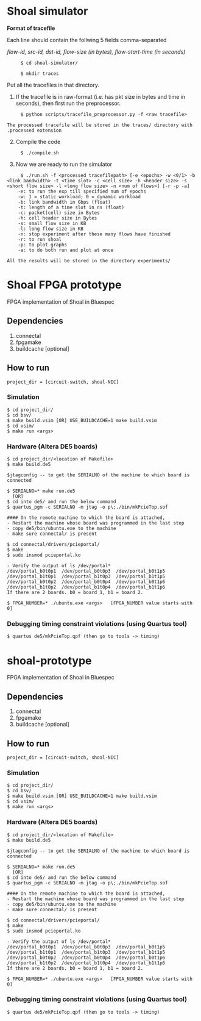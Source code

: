 # Shoal simulator

**Format of tracefile**

Each line should contain the follwing 5 fields comma-separated

*flow-id, src-id, dst-id, flow-size (in bytes), flow-start-time (in seconds)*

```shell
     $ cd shoal-simulator/
```

```shell
     $ mkdir traces
```
Put all the tracefiles in that directory.

1)  If the tracefile is in raw-format (i.e. has pkt size in bytes and time in seconds), then first run the preprocessor.
```shell
     $ python scripts/tracefile_preprocessor.py -f <raw tracefile>
```
    The processed tracefile will be stored in the traces/ directory with .processed extension
    
2)  Compile the code
```shell
     $ ./compile.sh
```

3) Now we are ready to run the simulator
```shell
     $ ./run.sh -f <processed tracefilepath> [-e <epochs> -w <0/1> -b <link bandwidth> -t <time slot> -c <cell size> -h <header size> -s <short flow size> -l <long flow size> -n <num of flows>] [-r -p -a]
    -e: to run the exp till specified num of epochs
    -w: 1 = static workload; 0 = dynamic workload
    -b: link bandwidth in Gbps (float)
    -t: length of a time slot in ns (float)
    -c: packet(cell) size in Bytes
    -h: cell header size in Bytes
    -s: small flow size in KB
    -l: long flow size in KB
    -n: stop experiment after these many flows have finished
    -r: to run shoal
    -p: to plot graphs
    -a: to do both run and plot at once
```
    All the results will be stored in the directory experiments/

# Shoal FPGA prototype
FPGA implementation of Shoal in Bluespec

## Dependencies
1. connectal
2. fpgamake
3. buildcache [optional]

## How to run
    project_dir = [circuit-switch, shoal-NIC]
### Simulation
```shell
$ cd project_dir/
$ cd bsv/
$ make build.vsim [OR] USE_BUILDCACHE=1 make build.vsim
$ cd vsim/
$ make run <args>
```
### Hardware (Altera DE5 boards)
```shell
$ cd project_dir/<location of Makefile>
$ make build.de5

$jtagconfig -- to get the SERIALNO of the machine to which board is connected

$ SERIALNO=* make run.de5
  [OR] 
$ cd into de5/ and run the below command 
$ quartus_pgm -c SERIALNO -m jtag -o p\;./bin/mkPcieTop.sof

#### On the remote machine to which the board is attached,
- Restart the machine whose board was programmed in the last step
- copy de5/bin/ubuntu.exe to the machine
- make sure connectal/ is present

$ cd connectal/drivers/pcieportal/
$ make
$ sudo insmod pcieportal.ko

- Verify the output of ls /dev/portal*
/dev/portal_b0t0p1  /dev/portal_b0t0p3  /dev/portal_b0t1p5  /dev/portal_b1t0p1  /dev/portal_b1t0p3  /dev/portal_b1t1p5
/dev/portal_b0t0p2  /dev/portal_b0t0p4  /dev/portal_b0t1p6  /dev/portal_b1t0p2  /dev/portal_b1t0p4  /dev/portal_b1t1p6
If there are 2 boards. b0 = board 1, b1 = board 2.

$ FPGA_NUMBER=* ./ubuntu.exe <args>   [FPGA_NUMBER value starts with 0]
```

### Debugging timing constraint violations (using Quartus tool)
```shell
$ quartus de5/mkPcieTop.qpf (then go to tools -> timing)
```
# shoal-prototype
FPGA implementation of Shoal in Bluespec

## Dependencies
1. connectal
2. fpgamake
3. buildcache [optional]

## How to run
    project_dir = [circuit-switch, shoal-NIC]
### Simulation
```shell
$ cd project_dir/
$ cd bsv/
$ make build.vsim [OR] USE_BUILDCACHE=1 make build.vsim
$ cd vsim/
$ make run <args>
```
### Hardware (Altera DE5 boards)
```shell
$ cd project_dir/<location of Makefile>
$ make build.de5

$jtagconfig -- to get the SERIALNO of the machine to which board is connected

$ SERIALNO=* make run.de5
  [OR] 
$ cd into de5/ and run the below command 
$ quartus_pgm -c SERIALNO -m jtag -o p\;./bin/mkPcieTop.sof

#### On the remote machine to which the board is attached,
- Restart the machine whose board was programmed in the last step
- copy de5/bin/ubuntu.exe to the machine
- make sure connectal/ is present

$ cd connectal/drivers/pcieportal/
$ make
$ sudo insmod pcieportal.ko

- Verify the output of ls /dev/portal*
/dev/portal_b0t0p1  /dev/portal_b0t0p3  /dev/portal_b0t1p5  /dev/portal_b1t0p1  /dev/portal_b1t0p3  /dev/portal_b1t1p5
/dev/portal_b0t0p2  /dev/portal_b0t0p4  /dev/portal_b0t1p6  /dev/portal_b1t0p2  /dev/portal_b1t0p4  /dev/portal_b1t1p6
If there are 2 boards. b0 = board 1, b1 = board 2.

$ FPGA_NUMBER=* ./ubuntu.exe <args>   [FPGA_NUMBER value starts with 0]
```

### Debugging timing constraint violations (using Quartus tool)
```shell
$ quartus de5/mkPcieTop.qpf (then go to tools -> timing)
```

